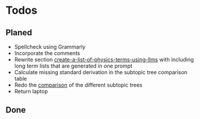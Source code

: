 # Todos

## Planed
* Spellcheck using Grammarly
* Incorporate the comments
* Rewrite section [create-a-list-of-physics-terms-using-llms](../approaches/create-a-list-of-physics-terms-using-llms.md) with including long term lists that are generated in one prompt
* Calculate missing standard derivation in the subtopic tree comparison table
* Redo the [comparison](../evaluation/subtopic-tree-comparison.md) of the different subtopic trees
* Return laptop

## Done